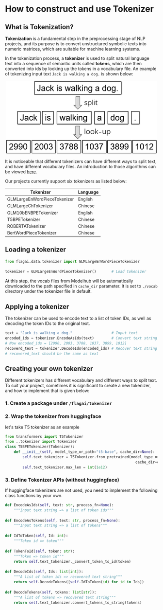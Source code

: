 # How to construct and use Tokenizer

## What is Tokenization?
**Tokenization** is a fundamental step in the preprocessing stage of NLP projects, 
and its purpose is to convert unstructured symbolic texts into numeric matrices,
which are suitable for machine learning systems.

In the tokenization process, a **tokenizer** is used to split natural language text 
into a sequence of semantic units called **tokens**, which are then converted into
ids by looking up the tokens in a vocabulary file. An example of tokenizing 
input text `Jack is walking a dog.` is shown below:

<div align=center><img src="img/tokenizer_example_1.png" width="500px"></div>

It is noticeable that different tokenizers can have different ways to split text,
and have different vocabulary files. An introduction to those algorithms can be viewed [here](tokenization.md).

Our projects currently support six tokenizers
as listed below:

| Tokenizer                    | Language |
|------------------------------|----------|
| GLMLargeEnWordPieceTokenizer | English  |
| GLMLargeChTokenizer          | Chinese  |
| GLM10bENBPETokenizer         | English  |
| T5BPETokenizer               | Chinese  |
| ROBERTATokenizer             | Chinese  |
| BertWordPieceTokenizer       | Chinese  | 




## Loading a tokenizer
```python
from flagai.data.tokenizer import GLMLargeEnWordPieceTokenizer

tokenizer = GLMLargeEnWordPieceTokenizer()       # Load tokenizer
```
At this step, the vocab files from Modelhub will be automatically downloaded to the path specified in `cache_dir` parameter. It is set to `./vocab` directory under the tokenizer file in default.  

## Applying a tokenizer
The tokenizer can be used to encode text to a list of token IDs, as well as decoding the token IDs to the original text. 
```python
text = "Jack is walking a dog."                  # Input text
encoded_ids = tokenizer.EncodeAsIds(text)        # Convert text string to a list of token ids
# Now encoded_ids = [2990, 2003, 3788, 1037, 3899, 1012]
recoverd_text = tokenizer.DecodeIds(encoded_ids) # Recover text string
# recovered_text should be the same as text
```
## Creating your own tokenizer
Different tokenizers has different vocabulary and different ways to split text. To suit your project, sometimes it is significant to create a new tokenizer, and how to implement that is given below: 
### 1. Create a package under `/flagai/tokenizer`

### 2. Wrap the tokenizer from huggingface

let's take T5 tokenizer as an example

```python
from transformers import T5Tokenizer
from ..tokenizer import Tokenizer
class T5BPETokenizer(Tokenizer):
    def __init__(self, model_type_or_path="t5-base", cache_dir=None):
        self.text_tokenizer = T5Tokenizer.from_pretrained(model_type_or_path,
                                                            cache_dir=cache_dir)
        self.text_tokenizer.max_len = int(1e12)
```

### 3. Define Tokenizer APIs (without huggingface)
If huggingface tokenizers are not used, you need to implement the following class functions by your own.

```python
def EncodeAsIds(self, text: str, process_fn=None):
    """Input text string => a list of token ids"""

def EncodeAsTokens(self, text: str, process_fn=None):
    """Input text string => a list of tokens"""

def IdToToken(self, Id: int):
    """Token id => token"""

def TokenToId(self, token: str):
    """Token => token id"""
    return self.text_tokenizer._convert_token_to_id(token)

def DecodeIds(self, Ids: list[int]):
    """A list of token ids => recovered text string"""
    return self.DecodeTokens([self.IdToToken(id) for id in Ids])

def DecodeTokens(self, tokens: list[str]):
    """A list of tokens => recovered text string"""
    return self.text_tokenizer.convert_tokens_to_string(tokens)
```